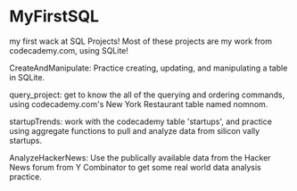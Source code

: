 # MyFirstSQL
my first wack at SQL Projects!
Most of these projects are my work from codecademy.com, using SQLite!


CreateAndManipulate:
  Practice creating, updating, and manipulating a table in SQLite.
  
query_project:
  get to know the all of the querying and ordering commands,
  using codecademy.com's New York Restaurant table named nomnom.
  
startupTrends:
work with the codecademy table 'startups', and practice using aggregate 
functions to pull and analyze data from silicon vally startups.

AnalyzeHackerNews:
Use the publically available data from the Hacker News forum from 
Y Combinator to get some real world data analysis practice.
